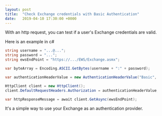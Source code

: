 ```yaml
---
layout: post
title:  "Check Exchange credentials with Basic Authentication"
date:   2019-04-10 17:30:00 +0000
---
```


With an http request, you can test if a user's Exchange credentials are valid.

Here is an example in c#

```csharp
string username = "...@...";
string password = "...";
string ewsEndPoint = "https://.../EWS/Exchange.asmx";

var byteArray = Encoding.ASCII.GetBytes(username + ":" + password);

var authenticationHeaderValue = new AuthenticationHeaderValue("Basic", Convert.ToBase64String(byteArray));

HttpClient client = new HttpClient();
client.DefaultRequestHeaders.Authorization = authenticationHeaderValue;

var httpResponseMessage = await client.GetAsync(ewsEndPoint);

```

It's a simple way to use your Exchange as an authentication provider.